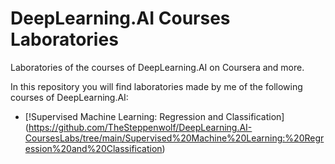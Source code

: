 # DeepLearning.AI Courses Laboratories
Laboratories of the courses of DeepLearning.AI on Coursera and more.

In this repository you will find laboratories made by me of the following courses of DeepLearning.AI:
- [!Supervised Machine Learning: Regression and Classification] (https://github.com/TheSteppenwolf/DeepLearning.AI-CoursesLabs/tree/main/Supervised%20Machine%20Learning:%20Regression%20and%20Classification)
